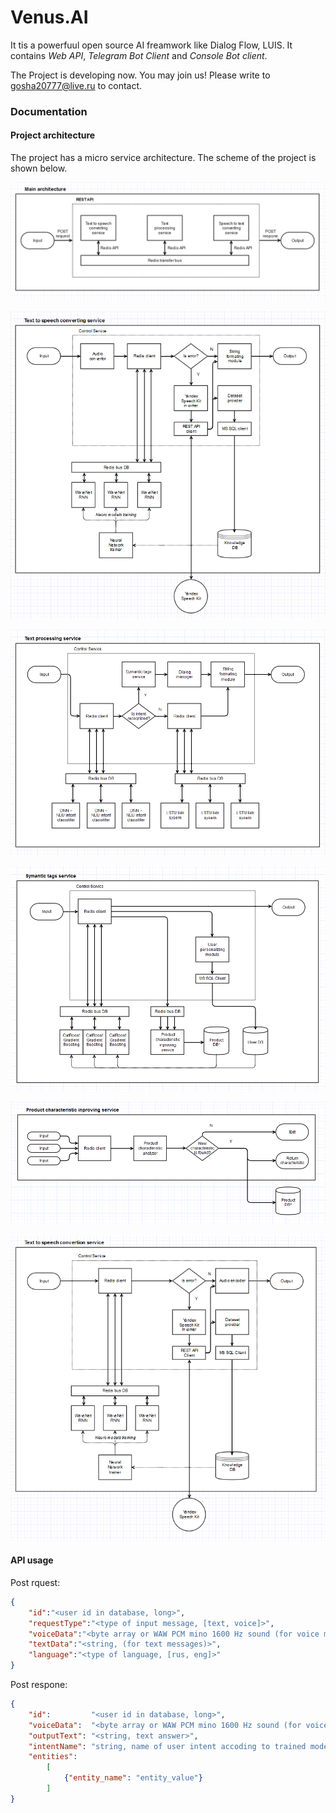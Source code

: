 # Venus.AI
It tis a powerfuul open source AI freamwork like Dialog Flow, LUIS. It contains *Web API*, *Telegram Bot Client* and *Console Bot client*.

The Project is developing now. You may join us! Please write to gosha20777@live.ru to contact.

### Documentation
#### Project architecture
The project has a micro service architecture. The scheme of the project is shown below.

![main architecture](Docs/Imgs/01.png "main architecture")

![text to speech converting service](Docs/Imgs/02.png "text to speech converting service")

![text processing service](Docs/Imgs/03.png "text processing service")

![symantic tags service](Docs/Imgs/04.png "symantic tags service")

![main architecture](Docs/Imgs/05.png "product characteristic improving service")

![speech to text converting service](Docs/Imgs/06.png "speech to text converting service")

#### API usage
Post rquest:
```json
{
	"id":"<user id in database, long>",
	"requestType":"<type of input message, [text, voice]>",
	"voiceData":"<byte array or WAW PCM mino 1600 Hz sound (for voice messages)>",
	"textData":"<string, (for text messages)>",
	"language":"<type of language, [rus, eng]>"
}
``` 
Post respone:
```json
{
	"id":         "<user id in database, long>",
	"voiceData":  "<byte array or WAW PCM mino 1600 Hz sound (for voice messages)>",
	"outputText": "<string, text answer>",
	"intentName": "string, name of user intent accoding to trained model",
	"entities":   
		[
			{"entity_name": "entity_value"}
		]
}
``` 
